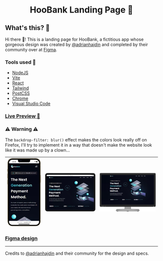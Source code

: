 <h1 align="center">HooBank Landing Page 🏦</h1>

## What's this? 🤔

Hi there 👋! This is a landing page for HooBank, a fictitious app whose gorgeous design was created by [@adrianhajdin](https://github.com/adrianhajdin) and completed by their community over at [Figma](https://www.figma.com/).

### Tools used 🧰

- [NodeJS](https://nodejs.org/)
- [Vite](https://vitejs.dev/)
- [React](https://reactjs.org/)
- [Tailwind](https://tailwindcss.com/)
- [PostCSS](https://postcss.org/)
- [Chrome](https://www.google.com/chrome/)
- [Visual Studio Code](https://code.visualstudio.com/)

### [Live Preview 🎨](https://rwxdan-hoobank-lp.netlify.app/)

### ⚠ Warning ⚠

The `backdrop-filter: blur()` effect makes the colors look really off on Firefox, I'll try to implement it in a way that doesn't make the website look like it was made up by a clown...

| ![](./public/screenshots/mobile_view.png) | ![](./public/screenshots/tablet_view.png) | ![](./public/screenshots/desktop_view.png) |
| ----------------------------------------- | ----------------------------------------- | ------------------------------------------ |

### [Figma design](https://www.figma.com/file/bUGIPys15E78w9bs1l4tgS/HooBank?node-id=310%3A485&t=x9rw6TaVJ0bWystQ-1)

---

Credits to [@adrianhajdin](https://github.com/adrianhajdin) and their community for the design and specs.

